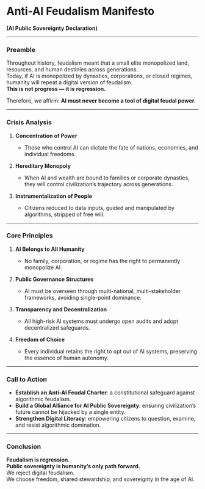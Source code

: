 # Anti-AI Feudalism Manifesto  
**(AI Public Sovereignty Declaration)**

---

### Preamble  
Throughout history, feudalism meant that a small elite monopolized land, resources, and human destinies across generations.  
Today, if AI is monopolized by dynasties, corporations, or closed regimes, humanity will repeat a digital version of feudalism.  
**This is not progress — it is regression.**  

Therefore, we affirm: **AI must never become a tool of digital feudal power.**

---

### Crisis Analysis  

1. **Concentration of Power**  
   - Those who control AI can dictate the fate of nations, economies, and individual freedoms.  

2. **Hereditary Monopoly**  
   - When AI and wealth are bound to families or corporate dynasties, they will control civilization’s trajectory across generations.  

3. **Instrumentalization of People**  
   - Citizens reduced to data inputs, guided and manipulated by algorithms, stripped of free will.  

---

### Core Principles  

1. **AI Belongs to All Humanity**  
   - No family, corporation, or regime has the right to permanently monopolize AI.  

2. **Public Governance Structures**  
   - AI must be overseen through multi-national, multi-stakeholder frameworks, avoiding single-point dominance.  

3. **Transparency and Decentralization**  
   - All high-risk AI systems must undergo open audits and adopt decentralized safeguards.  

4. **Freedom of Choice**  
   - Every individual retains the right to opt out of AI systems, preserving the essence of human autonomy.  

---

### Call to Action  

- **Establish an Anti-AI Feudal Charter**: a constitutional safeguard against algorithmic feudalism.  
- **Build a Global Alliance for AI Public Sovereignty**: ensuring civilization’s future cannot be hijacked by a single entity.  
- **Strengthen Digital Literacy**: empowering citizens to question, examine, and resist algorithmic domination.  

---

### Conclusion  
**Feudalism is regression.**  
**Public sovereignty is humanity’s only path forward.**  
We reject digital feudalism.  
We choose freedom, shared stewardship, and sovereignty in the age of AI.  
